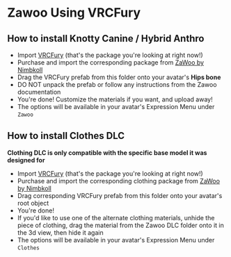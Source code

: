 Zawoo Using VRCFury
==

## How to install Knotty Canine / Hybrid Anthro
* Import [VRCFury](https://vrcfury.com) (that's the package you're looking at right now!)
* Purchase and import the corresponding package from [ZaWoo by Nimbkoll](https://zawoo.gumroad.com/)
* Drag the VRCFury prefab from this folder onto your avatar's **Hips bone**
* DO NOT unpack the prefab or follow any instructions from the Zawoo documentation
* You're done! Customize the materials if you want, and upload away!
* The options will be available in your avatar's Expression Menu under `Zawoo`

## How to install Clothes DLC
**Clothing DLC is only compatible with the specific base model it was designed for**
* Import [VRCFury](https://vrcfury.com) (that's the package you're looking at right now!)
* Purchase and import the corresponding clothing package from [ZaWoo by Nimbkoll](https://zawoo.gumroad.com/)
* Drag corresponding VRCFury prefab from this folder onto your avatar's root object
* You're done!
* If you'd like to use one of the alternate clothing materials, unhide the piece of clothing, drag the material from the Zawoo DLC folder onto it in the 3d view, then hide it again
* The options will be available in your avatar's Expression Menu under `Clothes`
